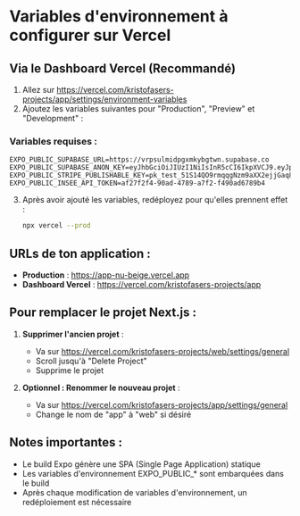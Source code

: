 # Variables d'environnement à configurer sur Vercel

## Via le Dashboard Vercel (Recommandé)

1. Allez sur https://vercel.com/kristofasers-projects/app/settings/environment-variables
2. Ajoutez les variables suivantes pour "Production", "Preview" et "Development" :

### Variables requises :

```
EXPO_PUBLIC_SUPABASE_URL=https://vrpsulmidpgxmkybgtwn.supabase.co
EXPO_PUBLIC_SUPABASE_ANON_KEY=eyJhbGciOiJIUzI1NiIsInR5cCI6IkpXVCJ9.eyJpc3MiOiJzdXBhYmFzZSIsInJlZiI6InZycHN1bG1pZHBneG1reWJndHduIiwicm9sZSI6ImFub24iLCJpYXQiOjE3NTI1ODQ1NzIsImV4cCI6MjA2ODE2MDU3Mn0.yGfN7I4UFnF3vPtCw99FOxt91usotHjryBwsAc8eXeQ
EXPO_PUBLIC_STRIPE_PUBLISHABLE_KEY=pk_test_51S14QO9rmqqgNzm9aXX2ejjGaq8dd3OyrRRrXKF3ETtozbWD304ArjAAa9hffAexLPa16VfGbwkHzM0gIkjTmP4v00z2T3aRrk
EXPO_PUBLIC_INSEE_API_TOKEN=af27f2f4-90ad-4789-a7f2-f490ad6789b4
```

3. Après avoir ajouté les variables, redéployez pour qu'elles prennent effet :
   ```bash
   npx vercel --prod
   ```

## URLs de ton application :

- **Production** : https://app-nu-beige.vercel.app
- **Dashboard Vercel** : https://vercel.com/kristofasers-projects/app

## Pour remplacer le projet Next.js :

1. **Supprimer l'ancien projet** :
   - Va sur https://vercel.com/kristofasers-projects/web/settings/general
   - Scroll jusqu'à "Delete Project"
   - Supprime le projet

2. **Optionnel : Renommer le nouveau projet** :
   - Va sur https://vercel.com/kristofasers-projects/app/settings/general
   - Change le nom de "app" à "web" si désiré

## Notes importantes :

- Le build Expo génère une SPA (Single Page Application) statique
- Les variables d'environnement EXPO_PUBLIC_* sont embarquées dans le build
- Après chaque modification de variables d'environnement, un redéploiement est nécessaire